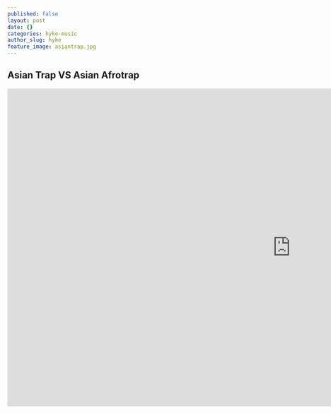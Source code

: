 ```yaml
---
published: false
layout: post
date: {}
categories: hyke-music
author_slug: hyke
feature_image: asiantrap.jpg
---
```

## Asian Trap VS Asian Afrotrap

<iframe width="1280" height="720" src="https://www.youtube.com/embed/vzSHcyXfNPw" frameborder="0" allowfullscreen></iframe>

